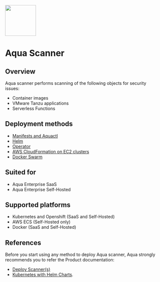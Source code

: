 <img src="https://avatars3.githubusercontent.com/u/12783832?s=200&v=4" height="100" width="100" />

# Aqua Scanner

## Overview
Aqua scanner performs scanning of the following objects for security issues:
* Container images
* VMware Tanzu applications
* Serverless Functions

## Deployment methods
* [Manifests and Aquactl](./kubernetes_and_openshift/manifests/)
* [Helm](./kubernetes_and_openshift/helm/)
* [Operator](./kubernetes_and_openshift/operator/)
* [AWS CloudFormation on EC2 clusters](./ecs/cloudformation/aqua-ecs-ec2)
* [Docker Swarm](./docker/swarm)

## Suited for
* Aqua Enterprise SaaS
* Aqua Enterprise Self-Hosted

## Supported platforms
* Kubernetes and Openshift (SaaS and Self-Hosted)
* AWS ECS (Self-Hosted only)
* Docker (SaaS and Self-Hosted)

## References
Before you start using any method to deploy Aqua scanner, Aqua strongly recommends you to refer the Product documentation:
* [Deploy Scanner(s)](https://docs.aquasec.com/docs/deploy-k8s-scanners)
* [Kubernetes with Helm Charts](https://docs.aquasec.com/docs/kubernetes-with-helm#section-step-2-deploy-the-aqua-server-database-gateway-and-scanner).